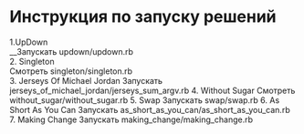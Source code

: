 # Инструкция по запуску решений
1.UpDown <br />
__Запускать updown/updown.rb <br />
2. Singleton <br />
  Смотреть singleton/singleton.rb <br />
3. Jerseys Of Michael Jordan
  Запускать jerseys_of_michael_jordan/jerseys_sum_argv.rb
4. Without Sugar
  Смотреть without_sugar/without_sugar.rb
5. Swap
  Запускать swap/swap.rb
6. As Short As You Can
  Запускать as_short_as_you_can/as_short_as_you_can.rb
7. Making Change
  Запускать making_change/making_change.rb
